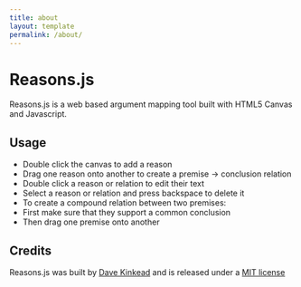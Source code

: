 ```yaml
---
title: about
layout: template
permalink: /about/
---
```


# Reasons.js

Reasons.js is a web based argument mapping tool built with HTML5 Canvas and Javascript.


## Usage

  - Double click the canvas to add a reason
  - Drag one reason onto another to create a premise -> conclusion relation
  - Double click a reason or relation to edit their text
  - Select a reason or relation and press backspace to delete it
  - To create a compound relation between two premises:
  - First make sure that they support a common conclusion
  - Then drag one premise onto another


## Credits

Reasons.js was built by [Dave Kinkead](http://dave.kinkead.com.au) and is released under a [MIT license](/LICENSE)